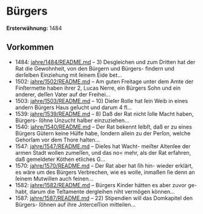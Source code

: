# Bürgers

**Ersterwähnung:** 1484

## Vorkommen
- 1484: [jahre/1484/README.md](../jahre/1484/README.md) – 3) Desgleichen und zum Dritten hat
der Rat die Gewohnheit, von den Bürgern und Bürgers-
findern und derſelben Einziehung mit ſeinem Eide bet...
- 1502: [jahre/1502/README.md](../jahre/1502/README.md) – Am guten Freitage unter dem Amte der Finſtermette
haben ihrer 2, Lucas Nerre, ein Bürgers Sohn und ein
anderer, deſſen Vater auf der Freihei...
- 1503: [jahre/1503/README.md](../jahre/1503/README.md) – 10) Dieſer Rolle hat ſein Weib in eines andern
Bürgers Haus geſucht und darum 4 fl...
- 1539: [jahre/1539/README.md](../jahre/1539/README.md) – 8) Daß der Rat nicht ſolle Macht haben, Bürgers-
ſöhne Unzucht halber einzuziehen...
- 1540: [jahre/1540/README.md](../jahre/1540/README.md) – Der Rat bekennt ſelbſt, daß er zu eines Bürgers
Gütern keine Hülfe habe, ſondern allein zu der Perſon,
welche Gehorſam vor dem Thore halten...
- 1547: [jahre/1547/README.md](../jahre/1547/README.md) – Dieſes hat Wacht-
meiſter Altenſee der armen Stadt wollen zumeſſen, und
das no< mehr, als der Rat erfahren, daß gemeldeter
Köthen etliches G...
- 1570: [jahre/1570/README.md](../jahre/1570/README.md) – Der Rat aber hat ſih hin-
wieder erklärt, es wäre um des Bürgers Verbrechen, wie
es wolle, inmaßen ſie denn an ſeinem Mutwillen auch
feinen...
- 1582: [jahre/1582/README.md](../jahre/1582/README.md) – Bürgers Kinder hätten es aber zuvor ge-
habt, darum die Teſtamente dergleihen niht vermögen
können...
- 1587: [jahre/1587/README.md](../jahre/1587/README.md) – 22) Stipendien will das Domkapitel den Bürgers-
ſöhnen auf ihre Jnterceſſion mitteilen...
